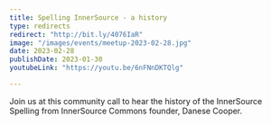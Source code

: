 ```yaml
---
title: Spelling InnerSource - a history
type: redirects
redirect: "http://bit.ly/4076IaR"
image: "/images/events/meetup-2023-02-28.jpg"
date: 2023-02-28
publishDate: 2023-01-30
youtubeLink: "https://youtu.be/6nFNnDKTQlg"

---
```


Join us at this community call to hear the history of the InnerSource Spelling from InnerSource Commons founder, Danese Cooper. 